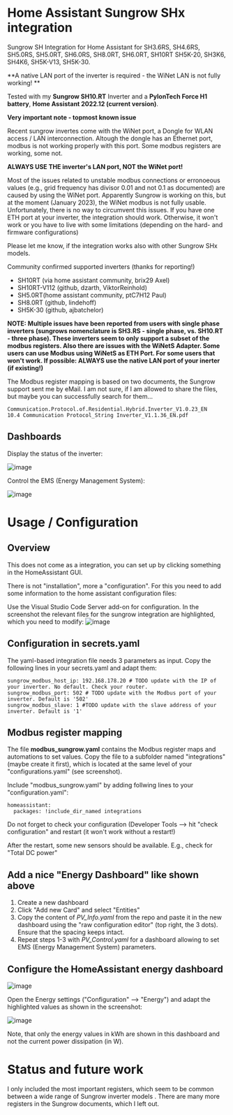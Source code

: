 # Home Assistant Sungrow SHx integration
Sungrow SH Integration for Home Assistant for SH3.6RS, SH4.6RS, SH5.0RS, SH5.0RT, SH6.0RS, SH8.0RT, SH6.0RT, SH10RT
SH5K-20, SH3K6, SH4K6, SH5K-V13, SH5K-30. 

**A native LAN port of the inverter is required - the WiNet LAN is not fully working! **

Tested with my **Sungrow SH10.RT** Inverter and a **PylonTech Force H1 battery**, **Home Assistant 2022.12 (current version)**.

**Very important note - topmost known issue** 

Recent sungrow invertes come with the WiNet port, a Dongle for WLAN access / LAN interconnection. Altough the dongle has an Ethernet port, modbus is not working properly with this port. Some modbus registers are working, some not. 

**ALWAYS USE THE inverter's LAN port, NOT the WiNet port!**

Most of the issues related to unstable modbus connections or erronoeous values (e.g., grid frequency has divisor 0.01 and not 0.1 as documented) are caused by using the WiNet port. Apparently Sungrow is working on this, but at the moment (January 2023), the WiNet modbus is not fully usable. Unfortunately, there is no way to circumvent this issues. If you have one ETH port at your inverter, the integration should work. Otherwise, it won't work or you have to live with some limitations (depending on the hard- and firmware configurations)



Please let me know, if the integration works also with other Sungrow SHx models. 

Community confirmed supported inverters (thanks for reporting!)
- SH10RT (via home assistant community, brix29 Axel)
- SH10RT-V112 (github, dzarth, ViktorReinhold)
- SH5.0RT(home assistant community, ptC7H12 Paul)
- SH8.0RT (github, lindehoff)
- SH5K-30 (github, ajbatchelor)

**NOTE: Multiple issues have been reported from users with single phase inverters (sungrows nomenclature is SH3.RS - single phase, vs. SH10.RT - three phase). These inverters seem to only support a subset of the modbus registers.  Also there are issues with the WiNetS Adapter. Some users can use Modbus using WiNetS as ETH Port. For some users that won't work. If possible: ALWAYS use the native LAN port of your inerter (if existing!)**


The Modbus register mapping is based on two documents, the Sungrow support sent me by eMail. I am not sure, if I am allowed to share the files, but maybe you can successfully search for them...

    Communication.Protocol.of.Residential.Hybrid.Inverter_V1.0.23_EN
    10.4 Communication Protocol_String Inverter_V1.1.36_EN.pdf


## Dashboards

Display the status of the inverter:

![image](https://user-images.githubusercontent.com/29856783/191961543-fbf9fa73-018f-4724-87cb-4e5d8261b43b.png)

Control the EMS (Energy Management System):

![image](https://user-images.githubusercontent.com/29856783/191961272-c030dd4d-3d62-434a-8306-3838e8c6fe37.png)

# Usage / Configuration

## Overview 

This does not come as a integration, you can set up by clicking something in the HomeAssistant GUI. 

There is not "installation", more a "configuration". For this you need to add some information to the home assistant configuration files:

Use the Visual Studio Code Server add-on for configuration. In the screenshot the relevant files for the sungrow integration are highlighted, which you need to modify:
![image](https://user-images.githubusercontent.com/29856783/156320105-6eb9448d-301c-4c81-9d2a-ded83840a3aa.png)


##  Configuration in secrets.yaml
The yaml-based integration file needs 3 parameters as input. Copy the following lines in your secrets.yaml and adapt them:

    sungrow_modbus_host_ip: 192.168.178.20 # TODO update with the IP of your inverter. No default. Check your router.
    sungrow_modbus_port: 502 # TODO update with the Modbus port of your inverter. Default is '502'
    sungrow_modbus_slave: 1 #TODO update with the slave address of your inverter. Default is '1'

##  Modbus register mapping
The file **modbus_sungrow.yaml** contains the Modbus register maps and automations to set values. Copy the file to a subfolder named "integrations" (maybe create it first), which is located at the same level of your "configurations.yaml" (see screenshot). 

Include "modbus_sungrow.yaml" by adding follwing lines to your "configuration.yaml":

    homeassistant:
      packages: !include_dir_named integrations
    
Do not forget to check your configuration (Developer Tools --> hit "check configuration" and restart (it won't work without a restart!)

After the restart, some new sensors should be available. E.g., check for "Total DC power"


##  Add a nice "Energy Dashboard" like shown above
1. Create a new dashboard
2. Click "Add new Card" and select "Entities"
3. Copy the content of *PV_Info.yaml* from the repo and paste it in the new dashboard using the "raw configuration editor" (top right, the 3 dots). Ensure that the spacing keeps intact.
4. Repeat steps 1-3 with *PV_Control.yaml* for a dashboard allowing to set EMS (Energy Management System) parameters.



##  Configure the HomeAssistant energy dashboard 
![image](https://user-images.githubusercontent.com/29856783/148981502-823778d7-ebd3-4101-8060-48e0619cee4c.png)

Open the Energy settings ("Configuration" --> "Energy") and adapt the highlighted values as shown in the screenshot: 

![image](https://user-images.githubusercontent.com/29856783/148981897-23821ec4-c35e-4dd0-8ec1-02aefd0eac93.png)

Note, that only the energy values in kWh are shown in this dashboard and not the current power dissipation (in W).



# Status and future work 
I only included the most important registers, which seem to be common between a wide range of Sungrow inverter models . There are many more registers in the Sungrow documents, which I left out. 
